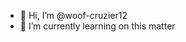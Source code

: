 - 👋 Hi, I’m @woof-cruzier12
- 🌱 I’m currently learning on this matter

<!---
woof-cruzier12/woof-cruzier12 is a ✨ special ✨ repository because its `README.md` (this file) appears on your GitHub profile.
You can click the Preview link to take a look at your changes.
--->
